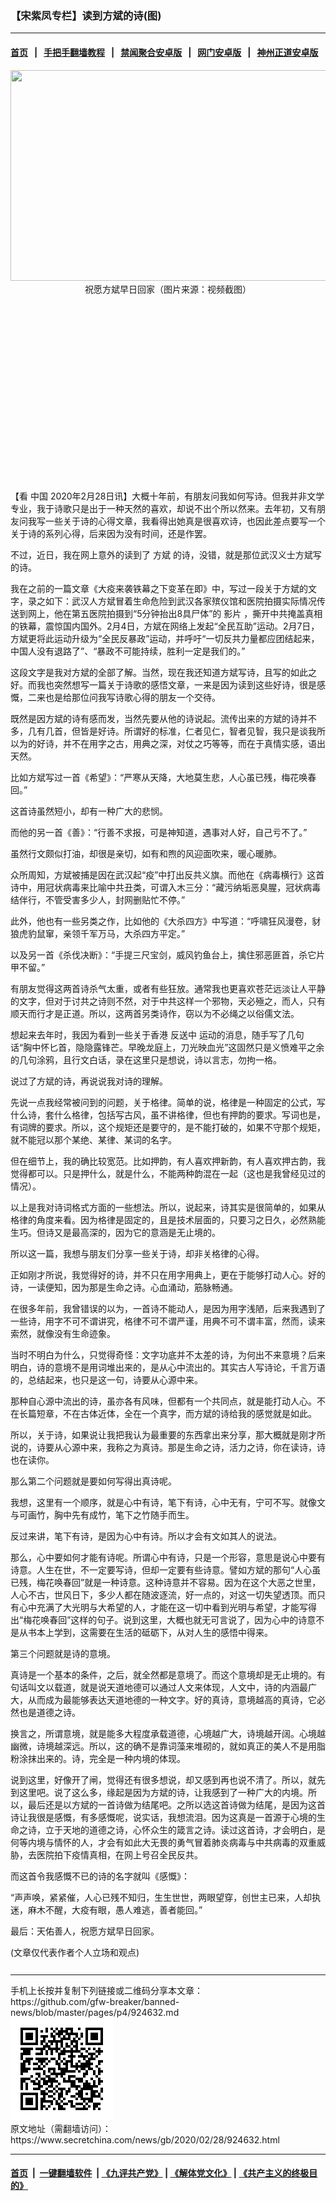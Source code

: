 ### 【宋紫凤专栏】读到方斌的诗(图)
------------------------

#### [首页](https://github.com/gfw-breaker/banned-news/blob/master/README.md) &nbsp;&nbsp;|&nbsp;&nbsp; [手把手翻墙教程](https://github.com/gfw-breaker/guides/wiki) &nbsp;&nbsp;|&nbsp;&nbsp; [禁闻聚合安卓版](https://github.com/gfw-breaker/bn-android) &nbsp;&nbsp;|&nbsp;&nbsp; [网门安卓版](https://github.com/oGate2/oGate) &nbsp;&nbsp;|&nbsp;&nbsp; [神州正道安卓版](https://github.com/SzzdOgate/update) 



<div class="article_right" style="fone-color:#000">
 <p style="text-align: center;">
  <img alt="" src="//img3.secretchina.com/pic/2020/2-13/p2626721a806526395-ss.jpg" style="height:337px; width:600px"/>
  <br>
   祝愿方斌早日回家（图片来源：视频截图）
   <span id="hideid" name="hideid" style="color:red;display:none;">
    <span href="https://www.secretchina.com">
    </span>
   </span>
  </br>
 </p>
 <div id="txt-mid1-t21-2017">
  <ins class="adsbygoogle" data-ad-client="ca-pub-1276641434651360" data-ad-slot="2451032099" style="display:inline-block;width:336px;height:280px">
  </ins>
  <div id="SC-22xxx">
  </div>
 </div>
 <p>
  【看
  <span href="https://www.secretchina.com" target="_blank">
   中国
  </span>
  2020年2月28日讯】大概十年前，有朋友问我如何写诗。但我并非文学专业，我于诗歌只是出于一种天然的喜欢，却说不出个所以然来。去年初，又有朋友问我写一些关于诗的心得文章，我看得出她真是很喜欢诗，也因此差点要写一个关于诗的系列心得，后来因为没有时间，还是作罢。
  <span id="hideid" name="hideid" style="color:red;display:none;">
   <span href="https://www.secretchina.com">
   </span>
  </span>
 </p>
 <p>
  不过，近日，我在网上意外的读到了
  <span href="https://www.secretchina.com/news/gb/tag/方斌" target="_blank">
   方斌
  </span>
  的诗，没错，就是那位武汉义士方斌写的诗。
 </p>
 <p>
  我在之前的一篇文章《大疫来袭铁幕之下变革在即》中，写过一段关于方斌的文字，录之如下：武汉人方斌冒着生命危险到武汉各家殡仪馆和医院拍摄实际情况传送到网上，他在第五医院拍摄到“5分钟抬出8具尸体”的
  <span href="https://www.secretchina.com/news/gb/tag/影片" target="_blank">
   影片
  </span>
  ，撕开中共掩盖真相的铁幕，震惊国内国外。2月4日，方斌在网络上发起“全民互助”运动。2月7日，方斌更将此运动升级为“全民反暴政”运动，并呼吁“一切反共力量都应团结起来，中国人没有退路了”、“暴政不可能持续，胜利一定是我们的。”
 </p>
 <p>
  这段文字是我对方斌的全部了解。当然，现在我还知道方斌写诗，且写的如此之好。而我也突然想写一篇关于诗歌的感悟文章，一来是因为读到这些好诗，很是感慨，二来也是给那位问我写诗歌心得的朋友一个交待。
 </p>
 <p>
  既然是因方斌的诗有感而发，当然先要从他的诗说起。流传出来的方斌的诗并不多，几有几首，但皆是好诗。所谓好的标准，仁者见仁，智者见智，我只是谈我所以为的好诗，并不在用字之古，用典之深，对仗之巧等等，而在于真情实感，语出天然。
 </p>
 <p>
  比如方斌写过一首《希望》：“严寒从天降，大地莫生悲，人心虽已残，梅花唤春回。”
 </p>
 <p>
  这首诗虽然短小，却有一种广大的悲悯。
 </p>
 <p>
  而他的另一首《善》：“行善不求报，可是神知道，遇事对人好，自己亏不了。”
 </p>
 <p>
  虽然行文颇似打油，却很是亲切，如有和煦的风迎面吹来，暖心暖肺。
 </p>
 <p>
  众所周知，方斌被捕是因在武汉起“疫”中打出反共义旗。而他在《病毒横行》这首诗中，用冠状病毒来比喻中共丑类，可谓入木三分：“藏污纳垢恶臭腥，冠状病毒结伴行，不管受害多少人，封网删贴忙不停。”
 </p>
 <p>
  此外，他也有一些另类之作，比如他的《大杀四方》中写道：“呼啸狂风漫卷，豺狼虎豹鼠窜，亲领千军万马，大杀四方平定。”
 </p>
 <p>
  以及另一首《杀伐决断》：“手提三尺宝剑，威风钓鱼台上，擒住邪恶匪首，杀它片甲不留。”
 </p>
 <p>
  有朋友觉得这两首诗杀气太重，或者有些狂放。通常我也更喜欢苍茫远淡让人平静的文字，但对于讨共之诗则不然，对于中共这样一个邪物，天必殛之，而人，只有顺天而行才是正道。所以，这两首另类诗作，窃以为不必绳之以俗儒文法。
 </p>
 <p>
  想起来去年时，我因为看到一些关于香港
  <span href="https://www.secretchina.com/news/gb/tag/反送中" target="_blank">
   反送中
  </span>
  运动的消息，随手写了几句话“胸中怀匕首，隐隐露锋芒。早晚龙庭上，刀光映血光”这固然只是义愤难平之余的几句涂鸦，且行文白话，录在这里只是想说，诗以言志，勿拘一格。
 </p>
 <p>
  说过了方斌的诗，再说说我对诗的理解。
 </p>
 <p>
  先说一点我经常被问到的问题，关于格律。简单的说，格律是一种固定的公式，写什么诗，套什么格律，包括写古风，虽不讲格律，但也有押韵的要求。写词也是，有词牌的要求。所以，这个规矩还是要守的，是不能打破的，如果不守那个规矩，就不能冠以那个某绝、某律、某词的名字。
 </p>
 <p>
  但在细节上，我的确比较宽范。比如押韵，有人喜欢押新韵，有人喜欢押古韵，我觉得都可以。只是押什么，就是什么，不能两种韵混在一起（这也是我曾经见过的情况）。
 </p>
 <p>
  以上是我对诗词格式方面的一些想法。所以，说起来，诗其实是很简单的，如果从格律的角度来看。因为格律是固定的，且是技术层面的，只要习之日久，必然熟能生巧。但诗又是最高深的，因为它的意涵是无止境的。
 </p>
 <center>
  <div style="max-width: 632px;height:180px; display: none; text-align: center; margin: 0 auto; overflow: hidden;overflow-x: hidden;">
   <div id="taboola-midarticle-thumbnails" style="max-width: 632px;height:180px;overflow: hidden;overflow-x: hidden;">
   </div>
  </div>
  <div>
   <ins class="adsbygoogle" data-ad-client="ca-pub-1276641434651360" data-ad-format="fluid" data-ad-layout="in-article" data-ad-slot="5164544770" style="display:block; text-align:center;">
   </ins>
  </div>
 </center>
 <p>
  所以这一篇，我想与朋友们分享一些关于诗，却非关格律的心得。
 </p>
 <p>
  正如刚才所说，我觉得好的诗，并不只在用字用典上，更在于能够打动人心。好的诗，一读便知，因为那是生命之诗。心血涌动，筋脉畅通。
 </p>
 <p>
  在很多年前，我曾错误的以为，一首诗不能动人，是因为用字浅陋，后来我遇到了一些诗，用字不可不谓讲究，格律不可不谓严谨，用典不可不谓丰富，然而，读来索然，就像没有生命迹象。
 </p>
 <p>
  当时不明白为什么，只觉得奇怪：文字功底并不太差的诗，为何出不来意境？后来明白，诗的意境不是用词堆出来的，是从心中流出的。其实古人写诗论，千言万语的，总结起来，也只是这一句，诗要从心源中来。
 </p>
 <p>
  那种自心源中流出的诗，虽亦各有风味，但都有一个共同点，就是能打动人心。不在长篇短章，不在古体近体，全在一个真字，而方斌的诗给我的感觉就是如此。
 </p>
 <p>
  所以，关于诗，如果说让我把我认为最重要的东西拿出来分享，那大概就是刚才所说的，诗要从心源中来，我称之为真诗。那是生命之诗，活力之诗，你在读诗，诗也在读你。
 </p>
 <center>
  <ins class="adsbygoogle" data-ad-client="ca-pub-1276641434651360" data-ad-format="fluid" data-ad-layout="in-article" data-ad-slot="3646767294" style="display:block; text-align:center;">
  </ins>
 </center>
 <p>
  那么第二个问题就是要如何写得出真诗呢。
 </p>
 <p>
  我想，这里有一个顺序，就是心中有诗，笔下有诗，心中无有，宁可不写。就像文与可画竹，胸中先有成竹，笔下之竹随手而生。
 </p>
 <p>
  反过来讲，笔下有诗，是因为心中有诗。所以才会有文如其人的说法。
 </p>
 <p>
  那么，心中要如何才能有诗呢。所谓心中有诗，只是一个形容，意思是说心中要有诗意。人生在世，不一定要写诗，但却一定要有些诗意。譬如方斌的那句“人心虽已残，梅花唤春回”就是一种诗意。这种诗意并不容易。因为在这个大恶之世里，人心不古，世风日下，多少人都在随波逐流，好一点的，对这一切失望透顶。而只有心中充满了大光明与大希望的人，才能在这一切中看到光明与希望，才能写得出“梅花唤春回”这样的句子。说到这里，大概也就无可言说了，因为心中的诗意不是从书本上学到，这需要在生活的砥砺下，从对人生的感悟中得来。
 </p>
 <p>
  第三个问题就是诗的意境。
 </p>
 <p>
  真诗是一个基本的条件，之后，就全然都是意境了。而这个意境却是无止境的。有句话叫文以载道，就是说天道地德可以通过人文来体现，人文中，诗的内涵最广大，从而成为最能够表达天道地德的一种文字。好的真诗，意境越高的真诗，它必然也是道德之诗。
 </p>
 <p>
  换言之，所谓意境，就是能多大程度承载道德，心境越广大，诗境越开阔。心境越幽微，诗境越深远。所以，这的确不是靠词藻来堆砌的，就如真正的美人不是用脂粉涂抹出来的。诗，完全是一种内境的体现。
 </p>
 <p>
  说到这里，好像开了闸，觉得还有很多想说，却又感到再也说不清了。所以，就先到这里吧。说了这么多，缘起是因为方斌的诗，让我感到了一种广大的内境。所以，最后还是以方斌的一首诗做为结尾吧。之所以选这首诗做为结尾，是因为这首诗让我很是感慨，有多感慨呢，说实话，我想流泪。因为这真是一首源于心境的生命之诗，立于天地的道德之诗，心怀众生的箴言之诗。读过这首诗，才会明白，是何等内境与情怀的人，才会有如此大无畏的勇气冒着肺炎病毒与中共病毒的双重威胁，去医院拍下疫情真相，在网上号召全民反共。
 </p>
 <p>
  而这首令我感慨不已的诗的名字就叫《感慨》：
 </p>
 <p>
  “声声唤，紧紧催，人心已残不知归，生生世世，两眼望穿，创世主已来，人却执迷，麻木不醒，大疫有眼，愚人难逃，善者能回。”
 </p>
 <p>
  最后：天佑善人，祝愿方斌早日回家。
 </p>
 (文章仅代表作者个人立场和观点)
 <center>
  <div>
   <div id="txt-mid2-t22-2017" style="display: block;  max-height: 351px;  overflow: hidden;">
    <div id="SC-21xxx">
    </div>
    <ins class="adsbygoogle" data-ad-client="ca-pub-1276641434651360" data-ad-format="auto" data-ad-slot="4301710469" data-full-width-responsive="true" style="display:block">
    </ins>
   </div>
  </div>
 </center>
 <div style="padding-top:12px;">
 </div>
</div>

<hr/>
手机上长按并复制下列链接或二维码分享本文章：<br/>
https://github.com/gfw-breaker/banned-news/blob/master/pages/p4/924632.md <br/>
<a href='https://github.com/gfw-breaker/banned-news/blob/master/pages/p4/924632.md'><img src='https://github.com/gfw-breaker/banned-news/blob/master/pages/p4/924632.md.png'/></a> <br/>
原文地址（需翻墙访问）：https://www.secretchina.com/news/gb/2020/02/28/924632.html


------------------------
#### [首页](https://github.com/gfw-breaker/banned-news/blob/master/README.md) &nbsp;|&nbsp; [一键翻墙软件](https://github.com/gfw-breaker/nogfw/blob/master/README.md) &nbsp;| [《九评共产党》](https://github.com/gfw-breaker/9ping.md/blob/master/README.md#九评之一评共产党是什么) | [《解体党文化》](https://github.com/gfw-breaker/jtdwh.md/blob/master/README.md) | [《共产主义的终极目的》](https://github.com/gfw-breaker/gczydzjmd.md/blob/master/README.md)


<img src='http://gfw-breaker.win/banned-news/pages/p4/924632.md' width='0px' height='0px'/>